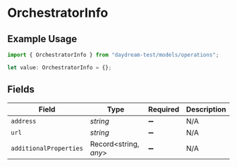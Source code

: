 # OrchestratorInfo

## Example Usage

```typescript
import { OrchestratorInfo } from "daydream-test/models/operations";

let value: OrchestratorInfo = {};
```

## Fields

| Field                  | Type                   | Required               | Description            |
| ---------------------- | ---------------------- | ---------------------- | ---------------------- |
| `address`              | *string*               | :heavy_minus_sign:     | N/A                    |
| `url`                  | *string*               | :heavy_minus_sign:     | N/A                    |
| `additionalProperties` | Record<string, *any*>  | :heavy_minus_sign:     | N/A                    |